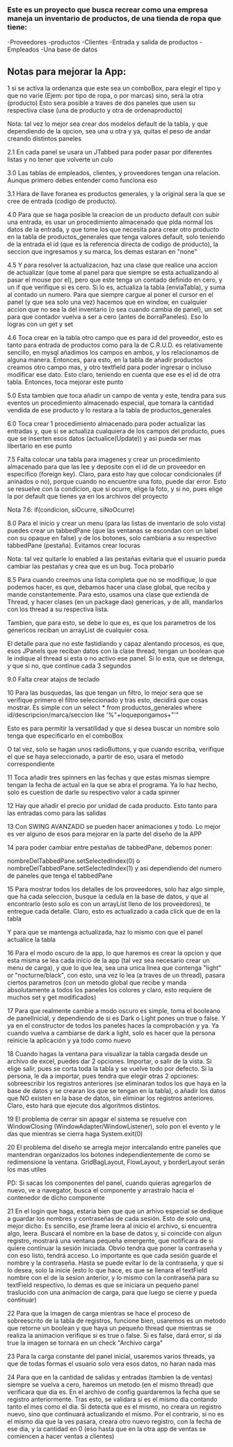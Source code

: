 ### Este es un proyecto que busca recrear como una empresa maneja un inventario de productos, de una tienda de ropa que tiene:

-Proveedores
-productos 
-Clientes
-Entrada y salida de productos
-Empleados
-Una base de datos


## Notas para mejorar la App:

1
 si se activa la ordenanza que este sea un comboBox, para elegir el tipo y que no varie (Ejem: por tipo de ropa, o por marcas)
 sino, será la otra (producto)
 Esto sera posible a traves de dos paneles que usen su respectiva clase (una de producto y otra de ordenaproducto)

Nota: tal vez lo mejor sea crear dos modelos default de la tabla, y que dependiendo de la opcion, sea una u otra y ya, quitas
el peso de andar creando distintos paneles
     
2.1
En cada panel se usara un JTabbed para poder pasar por diferentes listas y no tener que volverte un culo

3.0 
Las tablas de empleados, clientes, y proveedores tengan una relacion. Aunque primero debes entender como funciona eso

3.1 Hara de llave foranea es productos generales, y la original sera la que se cree de entrada (codigo de producto). 

4.0 
Para que se haga posible la creacion de un producto default con subir una entrada, es usar un procedimiento almacenado que pida normal los datos de la entrada, y que tome los que necesita para crear otro producto en la tabla de productos_generales que tenga valores default, solo teniendo de la entrada el id (que es la referencia directa de codigo de producto), la seccion que ingresamos y su marca, los demas estaran en "none"


4.5 
Y para resolver la actualizacion, haz una clase que realice una accion de actualizar (que tome al panel para que siempre se esta actualizando al pasar el mouse por el), pero que este tenga un contado definido en cero, y un if que verifique si es cero. Si lo es, actualiza la tabla (enviaTabla), y suma al contado un numero. Para que siempre cargue al poner el cursor en el panel (y que sea solo una vez) hacemos que en window, en cualquier accion que no sea la del inventario (o sea cuando cambia de panel), un set para que contador vuelva a ser a cero (antes de borraPaneles). Eso lo logras con un get y set


4.6
Toca crear en la tabla otro campo que es para id del proveedor, esto es tanto para entrada de productos como para la de C.R.U.D. es relativamente sencillo, en mysql añadimos los campos en ambos, y los relacionamos de alguna manera. Entonces, para esto, en la tabla de añadir productos creamos otro campo mas, y otro textfield para poder ingresar o incluso modificar ese dato. Esto claro, teniendo en cuenta que ese es el id de otra tabla. Entonces, toca mejorar este punto

5.0
Esta tambien que toca añadir un campo de venta y este, tendra para sus eventos un procedimiento almacenado especial, que tomara la cantidad vendida de ese producto y lo restara a la tabla de productos_generales

6.0
Toca crear 1 procedimiento almacenado para poder actualizar las entradas y, que si se actualiza cualquiera de los campos del producto, pues que se inserten esos datos (actualice(Update)) y asi pueda ser mas libertario en ese punto

7.5
Falta colocar una tabla para imagenes y crear un procedimiento almacenado para que las lee y deposite con el id de un proveedor en especifico (foreign key). Claro, para esto hay que colocar condicionales (if aninados o no), porque cuando no encuentre una foto, puede dar error. Esto se resuelve con la condicion, que si ocurre, elige la foto, y si no, pues elige la por default que tienes ya en los archivos del proyecto

Nota 7.6:  if(condicion, siOcurre, siNoOcurre)

8.0
Para el inicio y crear un menu (para las listas de inventario de solo vista) puedes crear un tabbedPane (que las ventanas se escondan con un label con su opaque en false) y de los botones, solo cambiaria a su respectivo tabbedPane (pestaña). Evitamos crear locuras 

Nota: tal vez quitarle lo enabled a las pestañas evitaria que el usuario pueda cambiar las pestañas y crea que es un bug. Toca probarlo

8.5
Para cuando creemos una lista completa que no se modifique, lo que podemos hacer, es que, debamos hacer una clase global, que reciba y mande constantemente. Para esto, usamos una clase que extienda de Thread, y hacer clases (en un package dao) genericas, y de alli, mandarlos con los thread a su respectiva lista. 

Tambien, que para esto, se debe lo que es, es que los parametros de los genericos reciban un arrayList de cualquier cosa. 

El detalle para que no este fastidiando y capaz alentando procesos, es que, esos JPanels que reciban datos con la clase thread, tengan un boolean que le indique al thread si esta o no activo ese panel. Si lo esta, que se detenga, y que si no, que continue cada 3 segundos

9.0
Falta crear atajos de teclado

10
Para las busquedas, las que tengan un filtro, lo mejor sera que se verifique primero el filtro seleccionado y tras esto, decidirá que cosas mostrar. Es simple con un select * from productos_generales where id/descripcion/marca/seccion like '%"+loquepongamos+"'"

Esto es para permitir la versatilidad y que si desea buscar un nombre solo tenga que especificarlo en el comboBox

O tal vez, solo se hagan unos radioButtons, y que cuando escriba, verifique el que se haya seleccionado, a partir de eso, usara el metodo correspondiente

11
Toca añadir tres spinners en las fechas y que estas mismas siempre tengan la fecha de actual en la que se abra el programa. Ya lo haz hecho, solo es cuestion de darle su respectivo valor a cada spinner

12
Hay que añadir el precio por unidad de cada producto. Esto tanto para las entradas como para las salidas

13
Con SWING AVANZADO se pueden hacer animaciones y todo. Lo mejor es ver alguno de esos para mejorar en la parte del diseño de la APP

14
para poder cambiar entre pestañas de tabbedPane, debemos poner:

nombreDelTabbedPane.setSelectedIndex(0) o nombreDelTabbedPane.setSelectedIndex(1) y asi dependiendo del numero de paneles que tenga el tabbedPane

15
Para mostrar todos los detalles de los proveedores, solo haz algo simple, que ha cada seleccion, busque la cedula en la base de datos, y que al encontrarlo (esto solo es con un arrayList lleno de los proveedores), te entregue cada detalle. Claro, esto es actualizado a cada click que de en la tabla

Y para que se mantenga actualizada, haz lo mismo con que el panel actualice la tabla

16
Para el modo oscuro de la app, lo que haremos es crear la opcion y que esta misma se lea cada inicio de la app (tal vez sea necesario crear un menu de carga), y que lo que lea, sea una unica linea que contenga "light" or "nocturne/black", con esto, una vez lo lea (a traves de un thread), pasara ciertos parametros (con un metodo global que recibe y manda absolutamente a todos los paneles los colores y claro, esto requiere de muchos set y get modificados)

17
Para que realmente cambie a modo oscuro es simple, toma el booleano de panelInicial, y dependiendo de si es Dark o Light pones un true o false. Y ya en el constructor de todos los paneles haces la comprobación y ya. Ya cuando vuelva a cambiarse de dark a light, solo es hacer que la persona reinicie la aplicación y ya todo como nuevo

18
Cuando hagas la ventana para visualizar la tabla cargada desde un archivo de excel, puedes dar 2 opciones. Importar, o salir de la vista. Si elige salir, pues se corta toda la tabla y se vuelve todo por defecto. Si la persona, le da a importar, pues tendra que elegir otras 2 opciones: sobreescribir los registros anteriores (se eliminaran todos los que haya en la base de datos y se crearan los que se tengan en la tabla), o añadir los datos que NO existen en la base de datos, sin eliminar los registros anteriores. Claro, esto hará que ejecute dos algoritmos distintos.

19
El problema de cerrar sin apagar el sistema se resuelve con WindowClosing (WindowAdapter/WindowListener), solo pon el evento y le das que mientras se cierra haga System.exit(0)

20
El problema del diseño se arregla mejor intercalando entre paneles que mantendran organizados los botones independientemente de como se redimensione la ventana. GridBagLayout, FlowLayout, y borderLayout serán los mas utiles

PD: Si sacas los componentes del panel, cuando quieras agregarlos de nuevo, ve a navegator, busca el componente y arrastralo hacia el contenedor de dicho componente

21
En el login que haga, estaria bien que que un arhivo especial se dedique a guardar los nombres y contraseñas de cada sesión. 
Esto de solo una, mejor dicho. Es sencillo, ese jframe leera al inicio el archivo, si encuentra algo, leera. 
Buscará el nombre en la base de datos y, si coincide con algun registro, 
mostrará una ventana pequeña emergente, que notificara de si quiere continuar la sesión iniciada. 
Obvio tendra que poner la contraseña y con eso listo, tendrá acceso. 
Lo importante es que cada sesión guarde el nombre y la contraseña. 
Hasta se puede evitar lo de la contraseña, y que si lo desea, 
solo la inicie (esto lo que hace, es que se llenara el textField nombre con el de la sesion anterior, y lo mismo 
con la contraseña para su textField respectivo, lo demas es que se iniciara un pequeño panel
traslucido con una animacion de carga, para que luego se cierre y pueda continuar)

22
Para que la imagen de carga mientras se hace el proceso de sobreescrito de la tabla de registros, funcione bien, usaremos es un metodo 
que retorne un boolean y que haya un pequeño thread que mientras se realiza la animacion verifique si es true o false. 
Si es false, dará error, si da true la imagen se tornara en un check "Archivo carga"

23
Para la carga constante del panel inicial, usaremos varios threads, ya que de todas formas el usuario solo vera esos datos, no haran nada mas

24
Para que en la cantidad de salidas y entradas (tambien la de ventas) siempre se vuelva a cero, haremos un metodo (en el mismo thread) que
verificara que dia es. En el archivo de config guardaremos la fecha que se registro anteriormente. Tras esto, se validara si es el mismo dia
contando tanto el mes como el dia. Si detecta que es el mismo, no creara un registro nuevo, sino que continuará actualizando el mismo. Por el
contrario, si no es el mismo dia que la ves pasara, creara otro nuevo registro, con la fecha de ese dia, y la cantidad en 0 (eso hasta que
en la otra app de ventas se comiencen a hacer ventas a clientes)